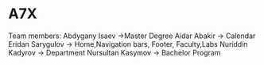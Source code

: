 # A7X
Team members:
  Abdygany Isaev ->Master Degree 
  Aidar Abakir -> Calendar
  Eridan Sarygulov -> Home,Navigation bars, Footer, Faculty,Labs
  Nuriddin Kadyrov -> Department
  Nursultan Kasymov -> Bachelor Program
  
 
